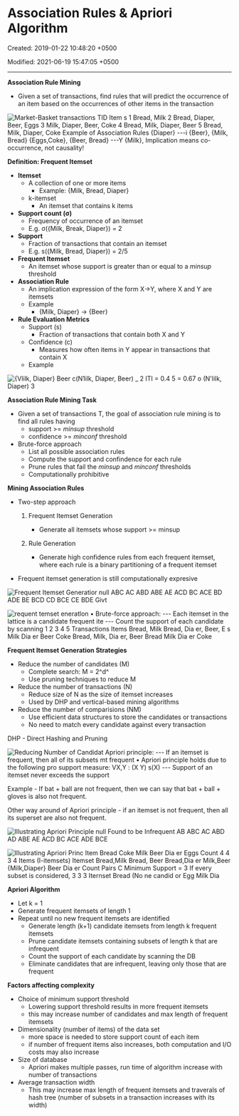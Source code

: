 # Association Rules & Apriori Algorithm

Created: 2019-01-22 10:48:20 +0500

Modified: 2021-06-19 15:47:05 +0500

---

**Association Rule Mining**
-   Given a set of transactions, find rules that will predict the occurrence of an item based on the occurrences of other items in the transaction

![Market-Basket transactions TID Item s 1 Bread, Milk 2 Bread, Diaper, Beer, Eggs 3 Milk, Diaper, Beer, Coke 4 Bread, Milk, Diaper, Beer 5 Bread, Milk, Diaper, Coke Example of Association Rules {Diaper} ---i {Beer}, {Milk, Bread} {Eggs,Coke}, {Beer, Bread} ---Y {Milk}, Implication means co-occurrence, not causality! ](media/Association-Rules-&-Apriori-Algorithm-image1.jpeg)



**Definition: Frequent Itemset**
-   **Itemset**
    -   A collection of one or more items
        -   Example: {Milk, Bread, Diaper}
    -   k-itemset
        -   An itemset that contains k items
-   **Support count (σ)**
    -   Frequency of occurrence of an itemset
    -   E.g. σ({Milk, Break, Diaper}) = 2
-   **Support**
    -   Fraction of transactions that contain an itemset
    -   E.g. s({Milk, Bread, Diaper}) = 2/5
-   **Frequent Itemset**
    -   An itemset whose support is greater than or equal to a *minsup* threshold
-   **Association Rule**
    -   An implication expression of the form X->Y, where X and Y are itemsets
    -   Example
        -   {Milk, Diaper} -> {Beer}
-   **Rule Evaluation Metrics**
    -   Support (s)
        -   Fraction of transactions that contain both X and Y
    -   Confidence (c)
        -   Measures how often items in Y appear in transactions that contain X
    -   Example

![{Vlilk, Diaper} Beer c(N1ilk, Diaper, Beer) _ 2 ITI = 0.4 5 = 0.67 o (N'lilk, Diaper) 3 ](media/Association-Rules-&-Apriori-Algorithm-image2.jpg)



**Association Rule Mining Task**
-   Given a set of transactions T, the goal of association rule mining is to find all rules having
    -   support >= *minsup* threshold
    -   confidence >= *minconf* threshold
-   Brute-force approach
    -   List all possible association rules
    -   Compute the support and confindence for each rule
    -   Prune rules that fail the *minsup* and *minconf* thresholds
    -   Computationally prohibitive



**Mining Association Rules**
-   Two-step approach

    1.  Frequent Itemset Generation
        -   Generate all itemsets whose support >= minsup

    2.  Rule Generation
        -   Generate high confidence rules from each frequent itemset, where each rule is a binary partitioning of a frequent itemset
-   Frequent itemset generation is still computationally expresive



![Frequent Itemset Generatior null ABC AC ABD ABE AE ACD BC ACE BD ADE BE BCD CD BCE CE BDE Givt ](media/Association-Rules-&-Apriori-Algorithm-image3.png)

![requent temset eneratlon • Brute-force approach: --- Each itemset in the lattice is a candidate frequent ite --- Count the support of each candidate by scanning 1 2 3 4 5 Transactions Items Bread, Milk Bread, Dia er, Beer, E s Milk Dia er Beer Coke Bread, Milk, Dia er, Beer Bread Milk Dia er Coke ](media/Association-Rules-&-Apriori-Algorithm-image4.png)



**Frequent Itemset Generation Strategies**
-   Reduce the number of candidates (M)
    -   Complete search: M = 2^d^
    -   Use pruning techniques to reduce M
-   Reduce the number of transactions (N)
    -   Reduce size of N as the size of itemset increases
    -   Used by DHP and vertical-based mining algorithms
-   Reduce the number of comparisions (NM)
    -   Use efficient data structures to store the candidates or transactions
    -   No need to match every candidate against every transaction



DHP - Direct Hashing and Pruning



![Reducing Number of Candidat Apriori principle: --- If an itemset is frequent, then all of its subsets mt frequent • Apriori principle holds due to the following pro support measure: VX,Y : (X Y) s(X) --- Support of an itemset never exceeds the support ](media/Association-Rules-&-Apriori-Algorithm-image5.png)

Example - If bat + ball are not frequent, then we can say that bat + ball + gloves is also not frequent.

Other way around of Apriori principle - if an itemset is not frequent, then all its superset are also not frequent.



![Illustrating Apriori Principle null Found to be Infrequent AB ABC AC ABD AD ABE AE ACD BC ACE ADE BCE ](media/Association-Rules-&-Apriori-Algorithm-image6.png)

![Illustrating Apriori Princ Item Bread Coke Milk Beer Dia er Eggs Count 4 4 3 4 Items (I-itemsets) Itemset Bread,Milk Bread, Beer Bread,Dia er Milk,Beer {Milk,Diaper} Beer Dia er Count Pairs C Minimum Support = 3 If every subset is considered, 3 3 3 Iternset Bread (No ne candid or Egg Milk Dia ](media/Association-Rules-&-Apriori-Algorithm-image7.png)



**Apriori Algorithm**
-   Let k = 1
-   Generate frequent itemsets of length 1
-   Repeat until no new frequent itemsets are identified
    -   Generate length (k+1) candidate itemsets from length k frequent itemsets
    -   Prune candidate itemsets containing subsets of length k that are infrequent
    -   Count the support of each candidate by scanning the DB
    -   Eliminate candidates that are infrequent, leaving only those that are frequent



**Factors affecting complexity**
-   Choice of minimum support threshold
    -   Lowering support threshold results in more frequent itemsets
    -   this may increase number of candidates and max length of frequent itemsets
-   Dimensionality (number of items) of the data set
    -   more space is needed to store support count of each item
    -   if number of frequent items also increases, both computation and I/O costs may also increase
-   Size of database
    -   Apriori makes multiple passes, run time of algorithm increase with number of transactions
-   Average transaction width
    -   This may increase max length of frequent itemsets and traverals of hash tree (number of subsets in a transaction increases with its width)







